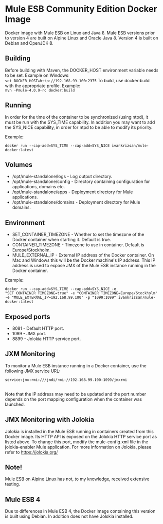 # Mule ESB Community Edition Docker Image
Docker image with Mule ESB on Linux and Java 8.
Mule ESB versions prior to version 4 are built on Alpine Linux and Oracle Java 8.
Version 4 is built on Debian and OpenJDK 8.

## Building
Before building with Maven, the DOCKER_HOST environment variable needs to be set.
Example on Windows:<br/>
```set DOCKER_HOST=http://192.168.99.100:2375```
To build, use docker:build with the appropriate profile. Example:<br/>
```mvn -Pmule-4.0.0-rc docker:build```

## Running
In order for the time of the container to be synchronized (using ntpd), it must be run with the SYS_TIME capability.
In addition you may want to add the SYS_NICE capability, in order for ntpd to be able to modify its priority.

Example:
```
docker run --cap-add=SYS_TIME --cap-add=SYS_NICE ivankrizsan/mule-docker:latest
```

## Volumes
- /opt/mule-standalone/logs       - Log output directory.
- /opt/mule-standalone/config     - Directory containing configuration for applications, domains etc.
- /opt/mule-standalone/apps       - Deployment directory for Mule applications.
- /opt/mule-standalone/domains    - Deployment directory for Mule domains.

## Environment
- SET_CONTAINER_TIMEZONE - Whether to set the timezone of the Docker container when starting it. Default is true.
- CONTAINER_TIMEZONE - Timezone to use in container. Default is Europe/Stockholm.
- MULE_EXTERNAL_IP - External IP address of the Docker container. On Mac and Windows this will be the Docker machine's IP address.
This IP address is used to expose JMX of the Mule ESB instance running in the Docker container.

Example:
```
docker run --cap-add=SYS_TIME --cap-add=SYS_NICE -e "SET_CONTAINER_TIMEZONE=true" -e "CONTAINER_TIMEZONE=Europe/Stockholm" -e "MULE_EXTERNAL_IP=192.168.99.100" -p "1099:1099" ivankrizsan/mule-docker:latest
```

## Exposed ports
- 8081  - Default HTTP port.
- 1099  - JMX port.
- 8899  - Jolokia HTTP service port.

## JXM Monitoring
To monitor a Mule ESB instance running in a Docker container, use the following JMX service URL:<br/>
```
service:jmx:rmi:///jndi/rmi://192.168.99.100:1099/jmxrmi
```
<br/>Note that the IP address may need to be updated and the port number depends on the port mapping configuration when the container was launched.<br/>

## JMX Monitoring with Jolokia
Jolokia is installed in the Mule ESB running in containers created from this Docker image.
Its HTTP API is exposed on the Jolokia HTTP service port as listed above.
To change this port, modify the mule-config.xml file in the jolokia-enabler Mule application.
For more information on Jolokia, please refer to https://jolokia.org/

## Note!
Mule ESB on Alpine Linux has not, to my knowledge, received extensive testing.

## Mule ESB 4
Due to differences in Mule ESB 4, the Docker image containing this version is built using Debian.
In addition does not have Jolokia installed.

